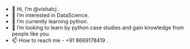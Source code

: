 - 👋 Hi, I’m @vishalcj .
- 👀 I’m interested in DataScience.
- 🌱 I’m currently learning python.
- 💞️ I’m looking to learn by python case studies and gain knowledge from people like you.
- 📫 How to reach me - +91 8669178419 .

<!---
vishalcj/vishalcj is a ✨ special ✨ repository because its `README.md` (this file) appears on your GitHub profile.
You can click the Preview link to take a look at your changes.
--->
